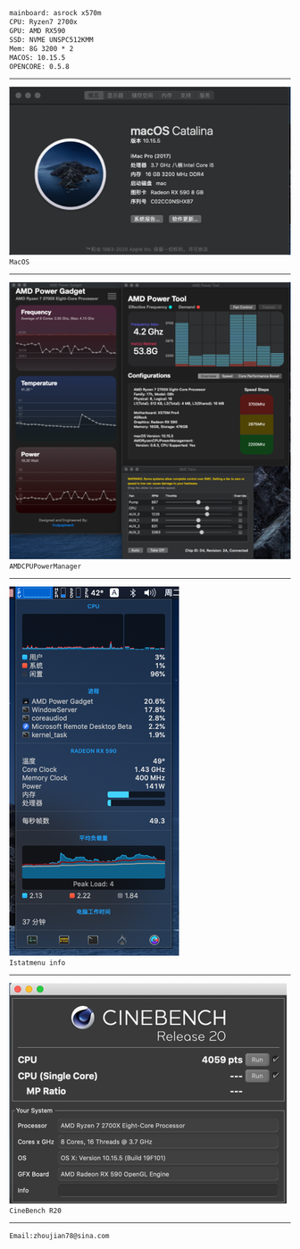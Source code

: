 	mainboard: asrock x570m
	CPU: Ryzen7 2700x
	GPU: AMD RX590
	SSD: NVME UNSPC512KMM
	Mem: 8G 3200 * 2
	MACOS: 10.15.5
	OPENCORE: 0.5.8
***
![Macos](PIC/macos.png)  
`MacOS`  
***
![Macos](PIC/AMDCPU.png)  
`AMDCPUPowerManager`  
***
![Macos](PIC/istatmenu.png)  
`Istatmenu info`  
***
![Macos](PIC/cinebenchR20.png)  
`CineBench R20`  
***
	Email:zhoujian78@sina.com